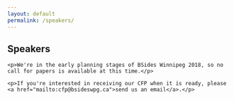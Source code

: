 ```yaml
---
layout: default
permalink: /speakers/
---
```


<div class="row marketing">
  <div class="col-lg-12">
    <h2>Speakers</h2>

    <p>We're in the early planning stages of BSides Winnipeg 2018, so no call for papers is available at this time.</p>

    <p>If you're interested in receiving our CFP when it is ready, please <a href="mailto:cfp@bsideswpg.ca">send us an email</a>.</p>
  </div>
</div>
